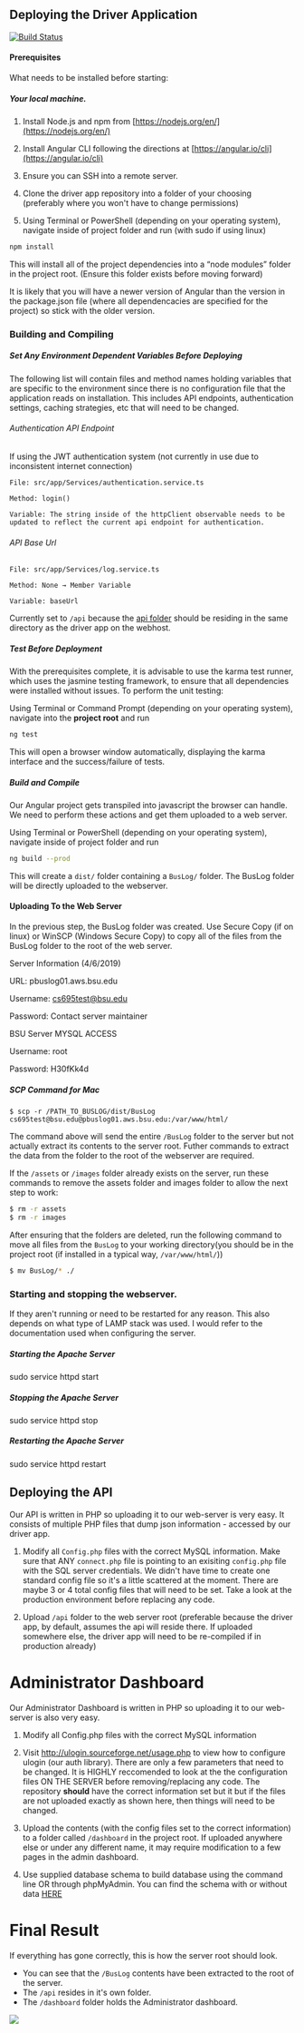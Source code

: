 ## Deploying the Driver Application
[![Build Status](https://travis-ci.com/kdesimini/continuousIntegratingTesting.svg?token=6czNpzV32VeKpLFD2zS7&branch=master)](https://travis-ci.com/kdesimini/continuousIntegratingTesting)
#### Prerequisites 
What needs to be installed before starting:

##### Your local machine. 
1.  Install Node.js and npm from [https://nodejs.org/en/](https://nodejs.org/en/)
    
2.  Install Angular CLI following the directions at [https://angular.io/cli](https://angular.io/cli)
    
3.  Ensure you can SSH into a remote server.
    
4.  Clone the driver app repository into a folder of your choosing (preferably where you won't have to change permissions)
    
5.  Using Terminal or PowerShell (depending on your operating system), navigate inside of project folder and run (with sudo if using linux) 
```sh
npm install 
```
    

This will install all of the project dependencies into a “node modules” folder in the project root. (Ensure this folder exists before moving forward)

It is likely that you will have a newer version of Angular than the version in the package.json file (where all dependencacies are specified for the project) so stick with the older version.

### Building and Compiling

##### Set Any Environment Dependent Variables Before Deploying

The following list will contain files and method names holding variables that are specific to the environment since there is no configuration file that the application reads on installation. This includes API endpoints, authentication settings, caching strategies, etc that will need to be changed.

###### Authentication API Endpoint
If using the JWT authentication system (not currently in use due to inconsistent internet connection)
```
File: src/app/Services/authentication.service.ts

Method: login()

Variable: The string inside of the httpClient observable needs to be updated to reflect the current api endpoint for authentication.
```
###### API Base Url

```
File: src/app/Services/log.service.ts

Method: None → Member Variable

Variable: baseUrl
```
Currently set to ```/api``` because the [api folder](https://docs.google.com/document/d/15DAMwvFXaoh6W3Pzz6f4mLQdOzJFGnUp2glbzcuz9Uo/edit#heading=h.1atetc7zjiyh) should be residing in the same directory as the driver app on the webhost.

##### Test Before Deployment

With the prerequisites complete, it is advisable to use the karma test runner, which uses the jasmine testing framework, to ensure that all dependencies were installed without issues. To perform the unit testing:

Using Terminal or Command Prompt (depending on your operating system), navigate into the **project root** and run

``` sh
ng test
```
This will open a browser window automatically, displaying the karma interface and the success/failure of tests.


##### Build and Compile

Our Angular project gets transpiled into javascript the browser can handle. We need to perform these actions and get them uploaded to a web server.

Using Terminal or PowerShell (depending on your operating system), navigate inside of project folder and run

```sh
ng build --prod
```

This will create a ```dist/``` folder containing a ```BusLog/``` folder. The BusLog folder will be directly uploaded to the webserver.

#### Uploading To the Web Server

In the previous step, the BusLog folder was created. Use Secure Copy (if on linux) or WinSCP (Windows Secure Copy) to copy all of the files from the BusLog folder to the root of the web server.

  

Server Information (4/6/2019)

URL: pbuslog01.aws.bsu.edu

Username: cs695test@bsu.edu

Password: Contact server maintainer

BSU Server MYSQL ACCESS

Username: root

Password: H30fKk4d

##### SCP Command for Mac
```
$ scp -r /PATH_TO_BUSLOG/dist/BusLog cs695test@bsu.edu@pbuslog01.aws.bsu.edu:/var/www/html/
```
The command above will send the entire `/BusLog` folder to the server but not actually extract its contents to the server root. Futher commands to extract the data from the folder to the root of the webserver are required.

If the `/assets` or `/images` folder already exists on the server, run these commands to remove the assets folder and images folder to allow the next step to work:
```sh
$ rm -r assets
$ rm -r images
```

After ensuring that the folders are deleted, run the following command to move all files from the `BusLog` to your working directory(you should be in the project root (if installed in a typical way, `/var/www/html/`))
```sh
$ mv BusLog/* ./
```
### Starting and stopping the webserver. 
If they aren't running or need to be restarted for any reason. This also depends on what type of LAMP stack was used. I would refer to the documentation used when configuring the server.
##### Starting the Apache Server

sudo service httpd start

##### Stopping the Apache Server

sudo service httpd stop

##### Restarting the Apache Server

sudo service httpd restart

## Deploying the API
Our API is written in PHP so uploading it to our web-server is very easy. It consists of multiple PHP files that dump json information - accessed by our driver app.

1.  Modify all `Config.php` files with the correct MySQL information. Make sure that ANY `connect.php` file is pointing to an exisiting `config.php` file with the SQL server credentials. We didn't have time to create one standard config file so it's a little scattered at the moment. There are maybe 3 or 4 total config files that will need to be set. Take a look at the production environment before replacing any code.  
    
2.  Upload `/api` folder to the web server root (preferable because the driver app, by default, assumes the api will reside there. If uploaded somewhere else, the driver app will need to be re-compiled if in production already)

# Administrator Dashboard

Our Administrator Dashboard is written in PHP so uploading it to our web-server is also very easy.

1.  Modify all Config.php files with the correct MySQL information

2. Visit http://ulogin.sourceforge.net/usage.php to view how to configure ulogin (our auth library). There are only a few parameters that need to be changed. It is HIGHLY reccomended to look at the the configuration files ON THE SERVER before removing/replacing any code. The repository **should** have the correct information set but it but if the files are not uploaded exactly as shown here, then things will need to be changed.
    
3. Upload the contents (with the config files set to the correct information) to a folder called `/dashboard` in the project root. If uploaded anywhere else or under any different name, it may require modification to a few pages in the admin dashboard. 

4. Use supplied database schema to build database using the command line OR through phpMyAdmin. You can find the schema with or without data [HERE](https://github.com/hergin/Bus-Shuttle-Log-Collection-System/tree/master/Resources) 

# Final Result
If everything has gone correctly, this is how the server root should look. 
- You can see that the `/BusLog` contents have been extracted to the root of the server. 
- The `/api` resides in it's own folder.
- The `/dashboard` folder holds the Administrator dashboard. 

![](https://lh6.googleusercontent.com/i1_48nCzX99U37UfZTtlptOGbF9RFkmUjicBUiEu20PtC1y2TQf_YHppGTUcWichjqx3iufIq2NgxWFXAvwpCRGmHXI9hB3If-rO78tfnR5plf2ALdrlVK2_6bHb12bmwm8JwdjY)
    
